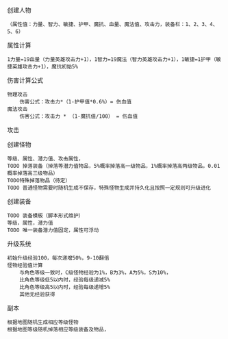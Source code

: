 
创建人物

    （属性值：力量、智力、敏捷、护甲、魔抗、血量、魔法值、攻击力，装备栏：1、2、3、4、5、6）
属性计算

    1力量=19血量（力量英雄攻击力+1），1智力=19魔法（智力英雄攻击力+1），1敏捷=1护甲（敏捷英雄攻击力+1），魔抗初始5%
伤害计算公式

    物理攻击
        伤害公式：攻击力*（1-护甲值*0.6%）= 伤血值
    魔法攻击
        伤害公式：攻击力 * （1-魔抗值/100） = 伤血值
攻击
    
创建怪物

    等级、属性、潜力值、攻击属性，
    TODO 掉落装备（掉落等潜力值物品，5%概率掉落高一级物品，1%概率掉落高两级物品，0.01概率掉落高三级物品）
    TODO特殊掉落物品（待定）
    TODO 普通怪物需要时随机生成不保存，特殊怪物生成并持久化且按照一定规则可升级进化
    
创建装备

    TODO 装备模板（脚本形式维护）
    等级，属性，潜力值
    TODO 唯一装备潜力值固定，属性可浮动
    
    
升级系统
    
    初始升级经验100，每次递增50%，9-10翻倍
    怪物经验值计算
        与角色等级一致时，C级怪物经验为1%，B为3%，A为5%，S为10%，
        比角色等级低5以内时，经验每级递减5%
        比角色等级高5以内时，经验每级递增5%
        其他无经验获得

副本
    
    根据地图随机生成相应等级怪物
    根据地图等级随机掉落相应等级装备及物品，